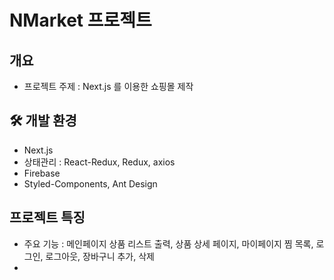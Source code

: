 # NMarket 프로젝트
## 개요
- 프로젝트 주제 : Next.js 를 이용한 쇼핑몰 제작

## 🛠 개발 환경
- Next.js
- 상태관리 : React-Redux, Redux, axios
- Firebase
- Styled-Components, Ant Design

## 프로젝트 특징
- 주요 기능 : 메인페이지 상품 리스트 출력, 상품 상세 페이지, 마이페이지 찜 목록, 로그인, 로그아웃, 장바구니 추가, 삭제
- 




